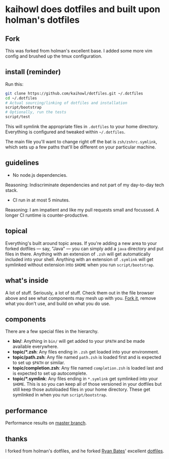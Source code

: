 # kaihowl does dotfiles and built upon holman's dotfiles

## Fork

This was forked from holman's excellent base. I added some more vim config and
brushed up the tmux configuration.

## install (reminder)

Run this:

```sh
git clone https://github.com/kaihowl/dotfiles.git ~/.dotfiles
cd ~/.dotfiles
# Actual sourcing/linking of dotfiles and installation
script/bootstrap
# Optionally, run the tests
script/test
```

This will symlink the appropriate files in `.dotfiles` to your home directory.
Everything is configured and tweaked within `~/.dotfiles`.

The main file you'll want to change right off the bat is `zsh/zshrc.symlink`,
which sets up a few paths that'll be different on your particular machine.

## guidelines

- No node.js dependencies.

Reasoning: Indiscriminate dependencies and not part of my day-to-day tech stack.

- CI run in at most 5 minutes.

Reasoning: I am impatient and like my pull requests small and focussed. A longer CI
runtime is counter-productive.

## topical

Everything's built around topic areas. If you're adding a new area to your
forked dotfiles — say, "Java" — you can simply add a `java` directory and put
files in there. Anything with an extension of `.zsh` will get automatically
included into your shell. Anything with an extension of `.symlink` will get
symlinked without extension into `$HOME` when you run `script/bootstrap`.

## what's inside

A lot of stuff. Seriously, a lot of stuff. Check them out in the file browser
above and see what components may mesh up with you.
[Fork it](https://github.com/kaihowl/dotfiles/fork), remove what you don't
use, and build on what you do use.

## components

There are a few special files in the hierarchy.

- **bin/**: Anything in `bin/` will get added to your `$PATH` and be made
  available everywhere.
- **topic/\*.zsh**: Any files ending in `.zsh` get loaded into your
  environment.
- **topic/path.zsh**: Any file named `path.zsh` is loaded first and is
  expected to set up `$PATH` or similar.
- **topic/completion.zsh**: Any file named `completion.zsh` is loaded
  last and is expected to set up autocomplete.
- **topic/\*.symlink**: Any files ending in `*.symlink` get symlinked into
  your `$HOME`. This is so you can keep all of those versioned in your dotfiles
  but still keep those autoloaded files in your home directory. These get
  symlinked in when you run `script/bootstrap`.

## performance

Performance results on [master branch](https://kaihowl.github.io/dotfiles/master.html). 

## thanks

I forked from holman's dotfiles, and he forked [Ryan Bates](http://github.com/ryanb)' excellent
[dotfiles](http://github.com/ryanb/dotfiles). 
